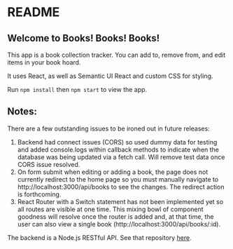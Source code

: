 # README

Welcome to Books! Books! Books!
-------

This app is a book collection tracker. You can add to, remove from, and edit items in your book hoard.

It uses React, as well as Semantic UI React and custom CSS for styling.

Run `npm install` then `npm start` to view the app.

Notes:
------
There are a few outstanding issues to be ironed out in future releases:
 1) Backend had connect issues (CORS) so used dummy data for testing and added console.logs within callback methods to indicate when the database was being updated via a fetch call. Will remove test data once CORS issue resolved.
 2) On form submit when editing or adding a book, the page does not currently redirect to the home page so you must manually navigate to http://localhost:3000/api/books to see the changes. The redirect action is forthcoming.
 3) React Router with a Switch statement has not been implemented yet so all routes are visible at one time. This mixing bowl of component goodness will resolve once the router is added and, at that time, the user can also view a single book (http://localhost:3000/api/books/:id).

The backend is a Node.js RESTful API. See that repository [here](https://github.com/koberlander/book-app).
